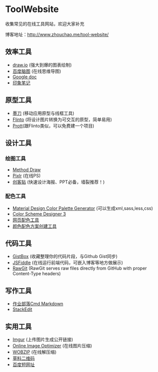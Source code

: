 # ToolWebsite
收集常见的在线工具网站，欢迎大家补充

博客地址：http://www.zhouchao.me/tool-website/

## 效率工具
- [draw.io](https://www.draw.io/) (强大到爆的图表绘制)
- [百度脑图](http://naotu.baidu.com/) (在线思维导图)
- [Google doc](https://www.google.com/docs)
- [印象笔记](https://app.yinxiang.com)

## 原型工具
- [墨刀](https://modao.cc/) (移动应用原型与线框工具)
- [Flinto](https://www.flinto.com) (将设计图片转换为可交互的原型，简单易用)
- [Prott](https://prottapp.com/)(跟Flinto类似，可以免费建一个项目)

## 设计工具

### 绘图工具
- [Method Draw](http://editor.method.ac/)
- [Pixlr](https://pixlr.com/) (在线PS)
- [创客贴](http://www.chuangkit.com/) (快速设计海报、PPT必备，墙裂推荐！)

### 配色工具
- [Material Design Color Palette Generator](http://www.materialpalette.com/) (可以生成xml,sass,less,css)
- [Color Scheme Designer 3](http://www.peise.net/tools/web/)
- [网页配色工具](http://ee-studio.com/tools/color_palette.html)
- [颜色配色方案创建工具](http://ee-studio.com/tools/color_scheme/index.html)

## 代码工具
- [GistBox](https://app.gistboxapp.com/) (收藏整理你的代码片段，与Github Gist同步)
- [JSFiddle](http://jsfiddle.net/) (在线运行前端代码，可嵌入博客等地方做展示)
- [RawGit](https://rawgit.com/) (RawGit serves raw files directly from GitHub with proper Content-Type headers)

## 写作工具
- [作业部落Cmd Markdown](https://www.zybuluo.com)
- [StackEdit](https://stackedit.io/)

## 实用工具
- [Imgur](http://imgur.com/)  (上传图片生成公开链接)
- [Online Image Optimizer](http://tools.dynamicdrive.com/imageoptimizer/index.php) (在线图片压缩)
- [WOBZIP](http://wobzip.org/) (在线解压缩)
- [草料二维码](http://cli.im/) 
- [百度短网址](http://www.dwz.cn/)

